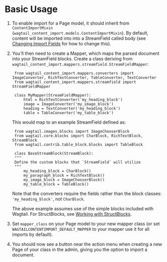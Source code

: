 # Basic Usage

1. To enable import for a Page model, it should inherit from `ContentImportMixin` 
(`wagtail_content_import.models.ContentImportMixin`). By default, content will be imported into into a StreamField called body
(see [Changing Import Fields](changing_import_fields.md) for how to change this).

2. You'll then need to create a Mapper, which maps the parsed document into your StreamField blocks. Create a class deriving from `wagtail_content_import.mappers.streamfield.StreamFieldMapper`:

        from wagtail_content_import.mappers.converters import ImageConverter, RichTextConverter, TableConverter, TextConverter 
        from wagtail_content_import.mappers.streamfield import StreamFieldMapper
        
        class MyMapper(StreamFieldMapper):
            html = RichTextConverter('my_heading_block')
            image = ImageConverter('my_image_block')
            heading = TextConverter('my_heading_block')
            table = TableConverter('my_table_block')    
   
      This would map to an example StreamField defined as:
   
        from wagtail.images.blocks import ImageChooserBlock
        from wagtail.core.blocks import CharBlock, RichTextBlock, StreamBlock
        from wagtail.contrib.table_block.blocks import TableBlock
        
        class BaseStreamBlock(StreamBlock):
        """
        Define the custom blocks that `StreamField` will utilize
        """
            my_heading_block = CharBlock()
            my_paragraph_block = RichTextBlock()
            my_image_block = ImageChooserBlock()
            my_table_block = TableBlock()
    
      Note that the converters require the fields rather than the block classes: `'my_heading_block'`, not `CharBlock`.

      The above example assumes use of the simple blocks included with Wagtail. For StructBlocks, see [Working with StructBlocks](structblocks.md).

3. Set `mapper_class` on your Page model to your new mapper class (or set `WAGTAILCONTENTIMPORT_DEFAULT_MAPPER` to your mapper use it for all imports by default).

4. You should now see a button near the action menu when creating a new Page of your class in the admin, giving you the option to import a document.
